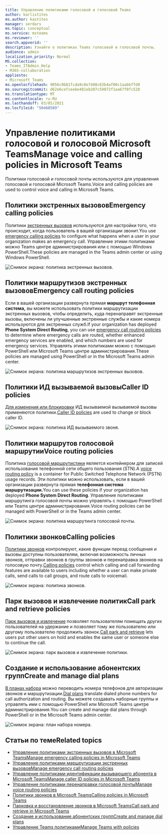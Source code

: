 ```yaml
---
title: Управление политиками голосовой и голосовой Teams
author: karlistites
ms.author: kastites
manager: serdars
ms.topic: conceptual
ms.service: msteams
ms.reviewer: ''
search.appverid: ''
description: Узнайте о политиках Teams голосовой и голосовой почты.
audience: admin
localization_priority: Normal
MS.collection:
- Teams_ITAdmin_Help
- M365-collaboration
appliesto:
- Microsoft Teams
ms.openlocfilehash: 9056c9b81fcda9c0e7408c63b4af00c1aabbffd0
ms.sourcegitcommit: d62e6cefceebe481eb207c59872f1aa67f0fc528
ms.translationtype: MT
ms.contentlocale: ru-RU
ms.lasthandoff: 03/05/2021
ms.locfileid: "50460589"
---
```

# <a name="manage-voice-and-calling-policies-in-microsoft-teams"></a><span data-ttu-id="9f50e-103">Управление политиками голосовой и голосовой Microsoft Teams</span><span class="sxs-lookup"><span data-stu-id="9f50e-103">Manage voice and calling policies in Microsoft Teams</span></span>

<span data-ttu-id="9f50e-104">Политики голосовой и голосовой почты используются для управления голосовой и голосовой Microsoft Teams.</span><span class="sxs-lookup"><span data-stu-id="9f50e-104">Voice and calling policies are used to control voice and calling in Microsoft Teams.</span></span>

## <a name="emergency-calling-policies"></a><span data-ttu-id="9f50e-105">Политики экстренных вызовов</span><span class="sxs-lookup"><span data-stu-id="9f50e-105">Emergency calling policies</span></span>

<span data-ttu-id="9f50e-106">Политики [экстренных вызовов](manage-emergency-calling-policies.md) используются для настройки того, что происходит, когда пользователь в вашей организации звонит.</span><span class="sxs-lookup"><span data-stu-id="9f50e-106">You use [emergency calling policies](manage-emergency-calling-policies.md) to configure what happens when a user in your organization makes an emergency call.</span></span> <span data-ttu-id="9f50e-107">Управление этими политиками можно Teams центре администрирования или с помощью Windows PowerShell.</span><span class="sxs-lookup"><span data-stu-id="9f50e-107">These policies are managed in the Teams admin center or using Windows PowerShell.</span></span>

![Снимок экрана: политика экстренных вызовов.](media/emergency-calling-policy2.png)

## <a name="emergency-call-routing-policies"></a><span data-ttu-id="9f50e-109">Политики маршрутизов экстренных вызовов</span><span class="sxs-lookup"><span data-stu-id="9f50e-109">Emergency call routing policies</span></span>

<span data-ttu-id="9f50e-110">Если в вашей организации развернута прямая **маршрут телефонная система,** [](manage-emergency-call-routing-policies.md) вы можете использовать политики маршрутизации экстренных вызовов, чтобы определить, куда перенаправят экстренные вызовы, включены ли улучшенные экстренные службы и какие номера используются для экстренных служб.</span><span class="sxs-lookup"><span data-stu-id="9f50e-110">If your organization has deployed **Phone System Direct Routing**, you can use [emergency call routing policies](manage-emergency-call-routing-policies.md) to determine where emergency calls are routed, whether enhanced emergency services are enabled, and which numbers are used for emergency services.</span></span> <span data-ttu-id="9f50e-111">Управлять этими политиками можно с помощью PowerShell или Microsoft Teams центре администрирования.</span><span class="sxs-lookup"><span data-stu-id="9f50e-111">These policies are managed using PowerShell or in the Microsoft Teams admin center.</span></span>

![Снимок экрана: политика маршрутизов экстренных вызовов.](media/emergency-call-routing-policy.png)

## <a name="caller-id-policies"></a><span data-ttu-id="9f50e-113">Политики ИД вызываемой вызовы</span><span class="sxs-lookup"><span data-stu-id="9f50e-113">Caller ID policies</span></span>

<span data-ttu-id="9f50e-114">[Для изменения или блокировки](caller-id-policies.md) ИД вызываемой вызываемой вызовы применяются политики.</span><span class="sxs-lookup"><span data-stu-id="9f50e-114">[Caller ID policies](caller-id-policies.md) are used to change or block caller ID.</span></span>

![Снимок экрана: политика ИД вызываемого звоня.](media/caller-id-policy.png)

## <a name="voice-routing-policies"></a><span data-ttu-id="9f50e-116">Политики маршрутов голосовой маршрутии</span><span class="sxs-lookup"><span data-stu-id="9f50e-116">Voice routing policies</span></span>

<span data-ttu-id="9f50e-117">Политика [голосовой маршрутистики](manage-voice-routing-policies.md) является контейнером для записей использования телефонной сети общего пользования (STN).</span><span class="sxs-lookup"><span data-stu-id="9f50e-117">A [voice routing policy](manage-voice-routing-policies.md) is a container for Public Switched Telephone Network (PSTN) usage records.</span></span> <span data-ttu-id="9f50e-118">Эти политики можно использовать, если в вашей организации развернута прямая **телефонная система маршрутизации.**</span><span class="sxs-lookup"><span data-stu-id="9f50e-118">You can use these policies if your organization has deployed **Phone System Direct Routing**.</span></span> <span data-ttu-id="9f50e-119">Управление политиками маршрутинга голосовой почты можно управлять с помощью PowerShell или Teams центре администрирования.</span><span class="sxs-lookup"><span data-stu-id="9f50e-119">Voice routing policies can be managed with PowerShell or in the Teams admin center.</span></span>

![Снимок экрана: политика маршрутинга голосовой почты.](media/voice-routing-policy.png)

## <a name="calling-policies"></a><span data-ttu-id="9f50e-121">Политики звонков</span><span class="sxs-lookup"><span data-stu-id="9f50e-121">Calling policies</span></span>

<span data-ttu-id="9f50e-122">[Политики звонков](teams-calling-policy.md) контролируют, какие функции переад сообщения и вызовы доступны пользователям, включая возможность личных звонков, отправки звонков в группы звонков и перенаправка звонков на голосовую почту.</span><span class="sxs-lookup"><span data-stu-id="9f50e-122">[Calling policies](teams-calling-policy.md) control which calling and call forwarding features are available to users including whether a user can make private calls, send calls to call groups, and route calls to voicemail.</span></span>

![Снимок экрана: политика звонков.](media/calling-policy.png)

## <a name="call-park-and-retrieve-policies"></a><span data-ttu-id="9f50e-124">Парк вызовов и извлечение политик</span><span class="sxs-lookup"><span data-stu-id="9f50e-124">Call park and retrieve policies</span></span>

<span data-ttu-id="9f50e-125">[Парк вызовов и извлечение](call-park-and-retrieve.md) позволяет пользователям помещать других пользователей на удержание и позволяет тому же пользователю или другому пользователю продолжить звонок.</span><span class="sxs-lookup"><span data-stu-id="9f50e-125">[Call park and retrieve](call-park-and-retrieve.md) lets users put other users on hold and enables the same user or someone else to continue the call.</span></span>

![Снимок экрана: парк вызовов и извлечение политики.](media/call-park-policy.png)

## <a name="create-and-manage-dial-plans"></a><span data-ttu-id="9f50e-127">Создание и использование абонентских групп</span><span class="sxs-lookup"><span data-stu-id="9f50e-127">Create and manage dial plans</span></span>

<span data-ttu-id="9f50e-128">[В планах набора](create-and-manage-dial-plans.md) можно переводить номера телефонов для авторизации звонков и маршрутизации.</span><span class="sxs-lookup"><span data-stu-id="9f50e-128">[Dial plans](create-and-manage-dial-plans.md) translate dialed phone numbers for call authorization and routing.</span></span> <span data-ttu-id="9f50e-129">Вы можете создавать наборные группы и управлять ими с помощью PowerShell или Microsoft Teams центре администрирования.</span><span class="sxs-lookup"><span data-stu-id="9f50e-129">You can create and manage dial plans through PowerShell or in the Microsoft Teams admin center.</span></span>

![Снимок экрана: план набора номера.](media/dial-plans.png)

## <a name="related-topics"></a><span data-ttu-id="9f50e-131">Статьи по теме</span><span class="sxs-lookup"><span data-stu-id="9f50e-131">Related topics</span></span>

* [<span data-ttu-id="9f50e-132">Управление политиками экстренных вызовов в Microsoft Teams</span><span class="sxs-lookup"><span data-stu-id="9f50e-132">Manage emergency calling policies in Microsoft Teams</span></span>](manage-emergency-calling-policies.md)
* [<span data-ttu-id="9f50e-133">Управление политиками маршрутизации экстренных вызовов</span><span class="sxs-lookup"><span data-stu-id="9f50e-133">Manage emergency call routing policies</span></span>](manage-emergency-call-routing-policies.md)
* [<span data-ttu-id="9f50e-134">Управление политиками идентификации вызывающего абонента в Microsoft Teams</span><span class="sxs-lookup"><span data-stu-id="9f50e-134">Manage caller ID policies in Microsoft Teams</span></span>](caller-id-policies.md)
* [<span data-ttu-id="9f50e-135">Управление политиками перенаправки голосовой почты</span><span class="sxs-lookup"><span data-stu-id="9f50e-135">Manage voice routing policies</span></span>](manage-voice-routing-policies.md)
* [<span data-ttu-id="9f50e-136">Политики звонков в Microsoft Teams</span><span class="sxs-lookup"><span data-stu-id="9f50e-136">Calling policies in Microsoft Teams</span></span>](teams-calling-policy.md)
* [<span data-ttu-id="9f50e-137">Парковка и восстановление звонков в Microsoft Teams</span><span class="sxs-lookup"><span data-stu-id="9f50e-137">Call park and retrieve in Microsoft Teams</span></span>](call-park-and-retrieve.md)
* [<span data-ttu-id="9f50e-138">Создание и использование абонентских групп</span><span class="sxs-lookup"><span data-stu-id="9f50e-138">Create and manage dial plans</span></span>](create-and-manage-dial-plans.md)
* [<span data-ttu-id="9f50e-139">Управление Teams политиками</span><span class="sxs-lookup"><span data-stu-id="9f50e-139">Manage Teams with policies</span></span>](manage-teams-with-policies.md)
